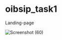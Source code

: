 # oibsip_task1
Landing-page


![Screenshot (60)](https://user-images.githubusercontent.com/104263640/193461853-d8327bd3-eaf6-4496-aeb2-7ee827ed71b7.png)
